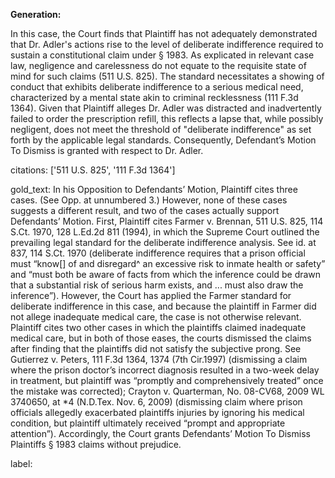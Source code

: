 **Generation:**

In this case, the Court finds that Plaintiff has not adequately demonstrated that Dr. Adler's actions rise to the level of deliberate indifference required to sustain a constitutional claim under § 1983. As explicated in relevant case law, negligence and carelessness do not equate to the requisite state of mind for such claims (511 U.S. 825). The standard necessitates a showing of conduct that exhibits deliberate indifference to a serious medical need, characterized by a mental state akin to criminal recklessness (111 F.3d 1364). Given that Plaintiff alleges Dr. Adler was distracted and inadvertently failed to order the prescription refill, this reflects a lapse that, while possibly negligent, does not meet the threshold of "deliberate indifference" as set forth by the applicable legal standards. Consequently, Defendant’s Motion To Dismiss is granted with respect to Dr. Adler.

citations: ['511 U.S. 825', '111 F.3d 1364']

gold_text: In his Opposition to Defendants’ Motion, Plaintiff cites three cases. (See Opp. at unnumbered 3.) However, none of these cases suggests a different result, and two of the cases actually support Defendants’ Motion. First, Plaintiff cites Farmer v. Brennan, 511 U.S. 825, 114 S.Ct. 1970, 128 L.Ed.2d 811 (1994), in which the Supreme Court outlined the prevailing legal standard for the deliberate indifference analysis. See id. at 837, 114 S.Ct. 1970 (deliberate indifference requires that a prison official must “know[] of and disregard^ an excessive risk to inmate health or safety” and “must both be aware of facts from which the inference could be drawn that a substantial risk of serious harm exists, and ... must also draw the inference”). However, the Court has applied the Farmer standard for deliberate indifference in this case, and because the plaintiff in Farmer did not allege inadequate medical care, the case is not otherwise relevant. Plaintiff cites two other cases in which the plaintiffs claimed inadequate medical care, but in both of those eases, the courts dismissed the claims after finding that the plaintiffs did not satisfy the subjective prong. See Gutierrez v. Peters, 111 F.3d 1364, 1374 (7th Cir.1997) (dismissing a claim where the prison doctor’s incorrect diagnosis resulted in a two-week delay in treatment, but plaintiff was “promptly and comprehensively treated” once the mistake was corrected); Crayton v. Quarterman, No. 08-CV68, 2009 WL 3740650, at *4 (N.D.Tex. Nov. 6, 2009) (dismissing claim where prison officials allegedly exacerbated plaintiffs injuries by ignoring his medical condition, but plaintiff ultimately received “prompt and appropriate attention”). Accordingly, the Court grants Defendants’ Motion To Dismiss Plaintiffs § 1983 claims without prejudice.

label: 